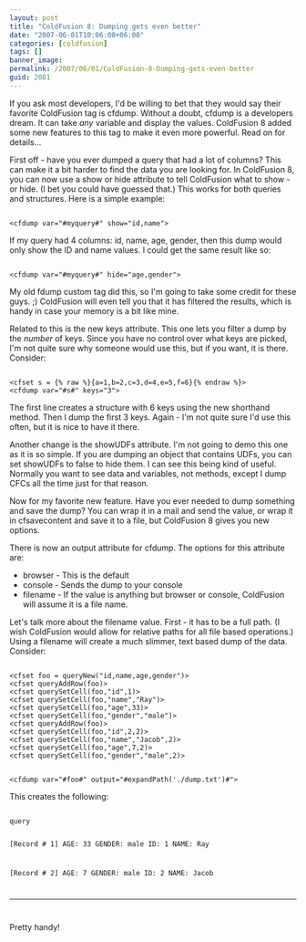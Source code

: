 ```yaml
---
layout: post
title: "ColdFusion 8: Dumping gets even better"
date: "2007-06-01T10:06:00+06:00"
categories: [coldfusion]
tags: []
banner_image: 
permalink: /2007/06/01/ColdFusion-8-Dumping-gets-even-better
guid: 2081
---
```


If you ask most developers, I'd be willing to bet that they would say their favorite ColdFusion tag is cfdump. Without a doubt, cfdump is a developers dream. It can take <i>any</i> variable and display the values. ColdFusion 8 added some new features to this tag to make it even more powerful. Read on for details...
<!--more-->
First off - have you ever dumped a query that had a lot of columns? This can make it a bit harder to find the data you are looking for. In ColdFusion 8, you can now use a show or hide attribute to tell ColdFusion what to show - or hide. (I bet you could have guessed that.) This works for both queries and structures. Here is a simple example:

<code>
&lt;cfdump var="#myquery#" show="id,name"&gt;
</code>

If my query had 4 columns: id, name, age, gender, then this dump would only show the ID and name values. I could get the same result like so:

<code>
&lt;cfdump var="#myquery#" hide="age,gender"&gt;
</code>

My old fdump custom tag did this, so I'm going to take some credit for these guys. ;) ColdFusion will even tell you that it has filtered the results, which is handy in case your memory is a bit like mine. 

Related to this is the new keys attribute. This one lets you filter a dump by the <i>number</i> of keys. Since you have no control over what keys are picked, I'm not quite sure why someone would use this, but if you want, it is there. Consider:

<code>
&lt;cfset s = {% raw %}{a=1,b=2,c=3,d=4,e=5,f=6}{% endraw %}&gt;
&lt;cfdump var="#s#" keys="3"&gt;
</code>

The first line creates a structure with 6 keys using the new shorthand method. Then I dump the first 3 keys. Again - I'm not quite sure I'd use this often, but it is nice to have it there.

Another change is the showUDFs attribute. I'm not going to demo this one as it is so simple. If you are dumping an object that contains UDFs, you can set showUDFs to false to hide them. I can see this being kind of useful. Normally you want to see data and variables, not methods, except I dump CFCs all the time just for that reason. 

Now for my favorite new feature. Have you ever needed to dump something and save the dump? You can wrap it in a mail and send the value, or wrap it in cfsavecontent and save it to a file, but ColdFusion 8 gives you new options.

There is now an output attribute for cfdump. The options for this attribute are:

<ul>
<li>browser - This is the default
<li>console - Sends the dump to your console
<li>filename - If the value is anything but browser or console, ColdFusion will assume it is a file name.
</ul>

Let's talk more about the filename value. First - it has to be a full path. (I wish ColdFusion would allow for relative paths for all file based operations.) Using a filename will create a much slimmer, text based dump of the data. Consider:

<code>
&lt;cfset foo = queryNew("id,name,age,gender")&gt;
&lt;cfset queryAddRow(foo)&gt;
&lt;cfset querySetCell(foo,"id",1)&gt;
&lt;cfset querySetCell(foo,"name","Ray")&gt;
&lt;cfset querySetCell(foo,"age",33)&gt;
&lt;cfset querySetCell(foo,"gender","male")&gt;
&lt;cfset queryAddRow(foo)&gt;
&lt;cfset querySetCell(foo,"id",2,2)&gt;
&lt;cfset querySetCell(foo,"name","Jacob",2)&gt;
&lt;cfset querySetCell(foo,"age",7,2)&gt;
&lt;cfset querySetCell(foo,"gender","male",2)&gt;

&lt;cfdump var="#foo#" output="#expandPath('./dump.txt')#"&gt;
</code>

This creates the following:

<code>
query

 
[Record # 1] 
AGE: 33 
GENDER: male 
ID: 1 
NAME: Ray
 
[Record # 2] 
AGE: 7 
GENDER: male 
ID: 2 
NAME: Jacob
 
************************************************************************************ 

</code>

Pretty handy!
